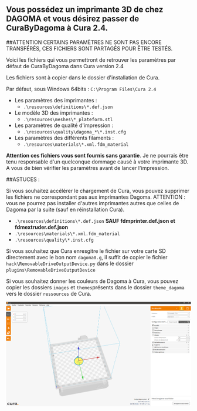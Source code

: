 ## Vous possédez un imprimante 3D de chez DAGOMA et vous désirez passer de CuraByDagoma à Cura 2.4.

##ATTENTION CERTAINS PARAMÈTRES NE SONT PAS ENCORE TRANSFÉRÉS, CES FICHIERS SONT PARTAGÉS POUR ÊTRE TESTÉS.

Voici les fichiers qui vous permettront de retrouver les paramètres par défaut de CuraByDagoma dans Cura version 2.4

Les fichiers sont à copier dans le dossier d'installation de Cura.

Par défaut, sous Windows 64bits :
`C:\Program Files\Cura 2.4`

- Les paramètres des imprimantes :
  - `.\resources\definitions\*.def.json`
- Le modèle 3D des imprimantes :
  - `.\resources\meshes\*_plateform.stl`
- Les paramètres de qualité d'impression :
  - `.\resources\quality\dagoma_*\*.inst.cfg`
- Les paramètres des différents filaments :
  - `.\resources\materials\*.xml.fdm_material`

**Attention ces fichiers vous sont fournis sans garantie**. Je ne pourrais être tenu responsable d'un quelconque dommage causé à votre imprimante 3D. A vous de bien vérifier les paramètres avant de lancer l'impression.

##ASTUCES :

Si vous souhaitez accélérer le chargement de Cura, vous pouvez supprimer les fichiers ne correspondant pas aux imprimantes Dagoma.
ATTENTION : vous ne pourrez pas installer d'autres imprimantes autres que celles de Dagoma par la suite (sauf en réinstallation Cura).
- `.\resources\definitions\*.def.json` **SAUF fdmprinter.def.json  et  fdmextruder.def.json**
- `.\resources\materials\*.xml.fdm_material`
- `.\resources\quality\*.inst.cfg`

Si vous souhaitez que Cura enresgitre le fichier sur votre carte SD directement avec le bon nom `dagoma0.g`, il suffit de copier le fichier `hack\RemovableDriveOutputDevice.py` dans le dossier `plugins\RemovableDriveOutputDevice`

Si vous souhaitez donner les couleurs de Dagoma à Cura, vous pouvez copier les dossiers `images` et `themes`présents dans le dossier `theme_dagoma` vers le dossier `ressources` de Cura.

![GitHub Logo](/theme_dagoma/preview.png)
